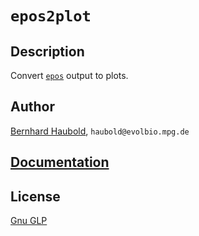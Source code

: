 # `epos2plot`
## Description
Convert [`epos`](http://github.com/evolbioinf/epos) output to plots.
## Author
[Bernhard Haubold](http://thymine.evolbio.mpg.de/), `haubold@evolbio.mpg.de`
## [Documentation](http://github.com/evolbioinf/epos2plot/tree/master/doc/epos2plot.pdf)
## License
[Gnu GLP](https://www.gnu.org/licenses/gpl-3.0.en.html)

